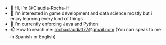 - 👋 Hi, I’m @Claudia-Rocha-H
- 👀 I’m interested in game development and data science mostly but i enjoy learning every kind of things 
- 🌱 I’m currently enforcing Java and Python
- 📫 How to reach me: rochaclaudia177@gmail.com  (You can speak to me in Spanish or English)

<!---
Claudia-Rocha-H/Claudia-Rocha-H is a ✨ special ✨ repository because its `README.md` (this file) appears on your GitHub profile.
You can click the Preview link to take a look at your changes.
--->
